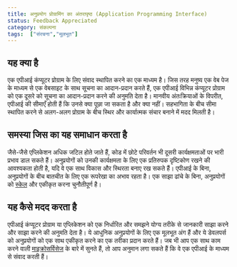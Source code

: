 ```yaml
---
title: अनुप्रयोग प्रोग्रामिंग का अंतरापृष्ठ (Application Programming Interface)
status: Feedback Appreciated
category: संकल्पना
tags:  ["संरचना","मूलभूत"]
---
```


## यह क्या है

एक एपीआई कंप्यूटर प्रोग्राम के लिए संवाद स्थापित करने का एक माध्यम है। जिस तरह मनुष्य एक वेब पेज के माध्यम से एक वेबसाइट के साथ सूचना का आदान-प्रदान करते हैं, एक एपीआई विभिन्न कंप्यूटर प्रोग्राम को एक दूसरे को सूचना का आदान-प्रदान करने की अनुमति देता है।  मानवीय अंतःक्रियाओं के विपरीत, एपीआई की सीमाएँ होती हैं कि उनसे क्या पूछा जा सकता है और क्या नहीं। सहभागिता के बीच सीमा स्थापित करने से अलग-अलग प्रोग्राम के बीच स्थिर और कार्यात्मक संचार बनाने में मदद मिलती है।

## समस्या जिस का यह समाधान करता है

जैसे-जैसे एप्लिकेशन अधिक जटिल होते जाते हैं, कोड में छोटे परिवर्तन भी दूसरी कार्यक्षमताओं पर भारी प्रभाव डाल सकते हैं। अनुप्रयोगों को उनकी कार्यक्षमता के लिए एक प्रतिरुपक दृष्टिकोण रखने की आवश्यकता होती है, यदि वे एक साथ विकास और स्थिरता बनाए रख सकते हैं।  एपीआई के बिना, अनुप्रयोगों के बीच बातचीत के लिए एक रूपरेखा का अभाव रहता है। एक साझा ढांचे के बिना, अनुप्रयोगों को [स्केल](/scalability/) और एकीकृत करना चुनौतीपूर्ण है।

## यह कैसे मदद करता है

एपीआई कंप्यूटर प्रोग्राम या एप्लिकेशन को एक निर्धारित और समझने योग्य तरीके से जानकारी साझा करने और साझा करने की अनुमति देता है। ये आधुनिक अनुप्रयोगों के लिए एक मूलभूत अंग हैं और ये डेवलपर्स को अनुप्रयोगों को एक साथ एकीकृत करने का एक तरीका प्रदान करते हैं। जब भी आप एक साथ काम करने वाली [माइक्रोसर्विसेज]((/microservices/)) के बारे में सुनते हैं, तो आप अनुमान लगा सकते हैं कि वे एक एपीआई के माध्यम से संवाद करती हैं।
